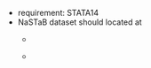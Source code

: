 - requirement: STATA14
- NaSTaB dataset should located at 
	- ```../NaSTaB_H_stata
	- ```../NaSTaB_P_stata
